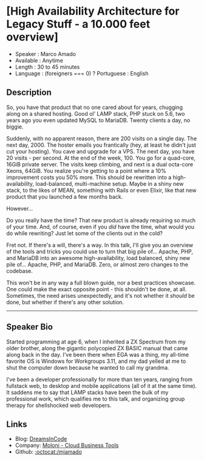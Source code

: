 [High Availability Architecture for Legacy Stuff - a 10.000 feet overview]
========================

* Speaker   : Marco Amado
* Available : Anytime
* Length    : 30 to 45 minutes
* Language  : (foreigners === 0) ? Portuguese : English

Description
-----------

So, you have that product that no one cared about for years, chugging along on
a shared hosting. Good ol' LAMP stack, PHP stuck on 5.6, two years ago you even
updated MySQL to MariaDB. Twenty clients a day, no biggie.

Suddenly, with no apparent reason, there are 200 visits on a single day. The
next day, 2000. The hoster emails you frantically (hey, at least he didn't just
cut your hosting). You cave and upgrade for a VPS. The next day, you have 20
visits - per second. At the end of the week, 100. You go for a quad-core, 16GiB
private server. The visits keep climbing, and next is a dual octa-core Xeons,
64GiB. You realize you're getting to a point where a 10% improvement costs you
50% more. This should be rewritten into a high-availability, load-balanced,
multi-machine setup. Maybe in a shiny new stack, to the likes of MEAN,
something with Rails or even Elixir, like that new product that you launched a
few months back.

However...

Do you really have the time? That new product is already requiring so much of
your time. And, of course, even if you *did* have the time, what would you do
while rewriting? Just let some of the clients out in the cold?

Fret not. If there's a will, there's a way. In this talk, I'll give you an
overview of the tools and tricks you could use to turn that big pile of...
Apache, PHP, and MariaDB into an awesome high-availability, load balanced,
shiny new pile of... Apache, PHP, and MariaDB. Zero, or almost zero changes to
the codebase.

This won't be in any way a full blown guide, nor a best practices showcase. One
could make the exact opposite point - this shouldn't be done, at all.
Sometimes, the need arises unexpectedly, and it's not whether it *should* be
done, but whether if there's any other solution.

---------------

Speaker Bio
-----------

Started programming at age 6, when I inherited a ZX Spectrum from my older
brother, along the gigantic polycopied ZX BASIC manual that came along back in
the day. I've been there when EGA was a thing, my all-time favorite OS is
Windows for Workgroups 3.11, and my dad yelled at me to shut the computer down
because he wanted to call my grandma.

I've been a developer professionally for more than ten years, ranging from
fullstack web, to desktop and mobile applications (all of it at the same time).
It saddens me to say that LAMP stacks have been the bulk of my professional
work, which qualifies me to this talk, and organizing group therapy for
shellshocked web developers.

Links
-----

* Blog: [DreamsInCode](http://www.dreamsincode.com/)
* Company: [Moloni - Cloud Business Tools](https://www.moloni.com/)
* Github: [:octocat:/mjamado](http://github.com/mjamado)
